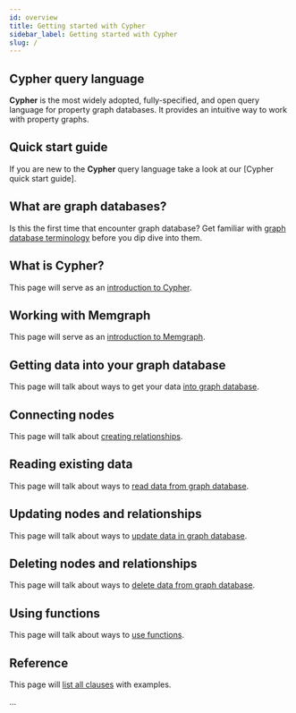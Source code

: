 ```yaml
---
id: overview
title: Getting started with Cypher
sidebar_label: Getting started with Cypher
slug: /
---
```


## Cypher query language

**Cypher** is the most widely adopted, fully-specified, and open query language
for property graph databases. It provides an intuitive way to work with property
graphs.

## Quick start guide

If you are new to the **Cypher** query language take a look at our [Cypher quick start guide]. 

## What are graph databases?
Is this the first time that encounter graph database? Get familiar with [graph database terminology](graph-databases.md) before you dip dive into them.

## What is Cypher?

This page will serve as an [introduction to Cypher](/what-is-cypher.md).

## Working with Memgraph

This page will serve as an [introduction to Memgraph](/what-is-memgraph.md).

## Getting data into your graph database

This page will talk about ways to get your data [into graph database](/import-data.md).

## Connecting nodes

This page will talk about [creating relationships](/connecting-nodes.md).

## Reading existing data

This page will talk about ways to [read data from graph database](/read-data.md).

## Updating nodes and relationships

This page will talk about ways to [update data in graph database](/update-data.md).

## Deleting nodes and relationships

This page will talk about ways to [delete data from graph database](/delete-data.md).

## Using functions

This page will talk about ways to [use functions](/functions.md).

## Reference

This page will [list all clauses](/cypher-reference.md) with examples.


...

